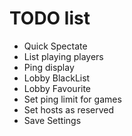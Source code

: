 # TODO list

 - Quick Spectate
 - List playing players
 - Ping display
 - Lobby BlackList
 - Lobby Favourite
 - Set ping limit for games
 - Set hosts as reserved
 - Save Settings
